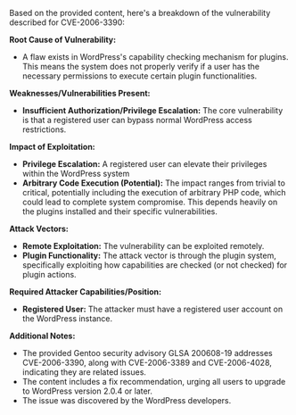 Based on the provided content, here's a breakdown of the vulnerability described for CVE-2006-3390:

**Root Cause of Vulnerability:**
- A flaw exists in WordPress's capability checking mechanism for plugins. This means the system does not properly verify if a user has the necessary permissions to execute certain plugin functionalities.

**Weaknesses/Vulnerabilities Present:**
-  **Insufficient Authorization/Privilege Escalation:** The core vulnerability is that a registered user can bypass normal WordPress access restrictions.

**Impact of Exploitation:**
- **Privilege Escalation:** A registered user can elevate their privileges within the WordPress system
- **Arbitrary Code Execution (Potential):** The impact ranges from trivial to critical, potentially including the execution of arbitrary PHP code, which could lead to complete system compromise. This depends heavily on the plugins installed and their specific vulnerabilities.

**Attack Vectors:**
- **Remote Exploitation:** The vulnerability can be exploited remotely.
- **Plugin Functionality:** The attack vector is through the plugin system, specifically exploiting how capabilities are checked (or not checked) for plugin actions.

**Required Attacker Capabilities/Position:**
- **Registered User:** The attacker must have a registered user account on the WordPress instance.

**Additional Notes:**
- The provided Gentoo security advisory GLSA 200608-19 addresses CVE-2006-3390, along with CVE-2006-3389 and CVE-2006-4028, indicating they are related issues.
-  The content includes a fix recommendation, urging all users to upgrade to WordPress version 2.0.4 or later.
- The issue was discovered by the WordPress developers.